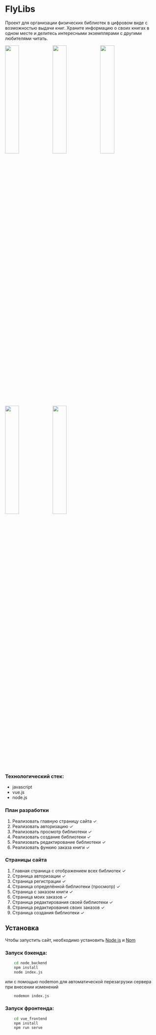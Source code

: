 # FlyLibs
Проект для организации физических библиотек в цифровом виде с возможностью выдачи книг. Храните информацию о своих книгах в одном месте и делитесь интересными экземплярами с другими любителями читать.

[//]: # (фотографии)
<img src="https://user-images.githubusercontent.com/49102209/178305213-6b9ceaad-3068-4c2b-8071-56ba5887e203.png" width="30%"></img> <img src="https://user-images.githubusercontent.com/49102209/178305227-26fa920b-d00a-4f87-a779-8506d6f005a7.png" width="30%"></img> <img src="https://user-images.githubusercontent.com/49102209/178305233-84034b45-def4-449d-af30-f91b14de2b4b.png" width="30%"></img> <img src="https://user-images.githubusercontent.com/49102209/178305244-eb69f0de-2230-4e14-94ab-24fa6a014cb5.png" width="30%"></img> <img src="https://user-images.githubusercontent.com/49102209/178305254-04d5acdf-610f-45c4-94bd-153a47676aa7.png" width="30%"></img>  

### Технологический стек:
- javascript
- vue.js
- node.js

### План разработки
1) Реализовать главную страницу сайта ✓
2) Реализовать авторизацию ✓
3) Реализовать просмотр библиотеки ✓
4) Реализовать создание библиотеки ✓
5) Реализовать редактирование библиотеки ✓
6) Реализовать функию заказа книги ✓

### Страницы сайта
1) Главная страница с отображением всех библиотек ✓
2) Страница авторизации ✓
3) Страница регистрации ✓
4) Страница определённой библиотеки (просмотр) ✓
5) Страница с заказом книги ✓
6) Страница моих заказов ✓
7) Страница редактирования своей библиотеки ✓
8) Страница редактирования своих заказов ✓
9) Страница создания библиотеки ✓

## Установка
Чтобы запустить сайт, необходимо установить [Node js](https://nodejs.org/en/download/) и [Npm](https://docs.npmjs.com/downloading-and-installing-node-js-and-npm) 

### Запуск бэкенда:
```bash
    cd node_backend
    npm install
    node index.js
```
или с помощью nodemon для автоматической перезагрузки сервера при внесении изменений
```bash
    nodemon index.js
```

### Запуск фронтенда:
```bash
    cd vue_frontend
    npm install
    npm run serve
```

